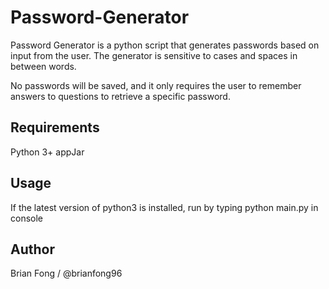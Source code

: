 # Password-Generator
Password Generator is a python script that generates passwords based on input from the user. The generator is sensitive to cases and spaces in between words.

No passwords will be saved, and it only requires the user to remember answers to questions to retrieve a specific password.

## Requirements
Python 3+
appJar

## Usage
If the latest version of python3 is installed, run by typing python main.py in console

## Author
Brian Fong / @brianfong96
